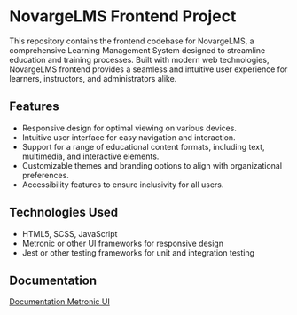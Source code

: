 
# NovargeLMS Frontend Project

This repository contains the frontend codebase for NovargeLMS, a comprehensive Learning Management System designed to streamline education and training processes. Built with modern web technologies, NovargeLMS frontend provides a seamless and intuitive user experience for learners, instructors, and administrators alike.


## Features

- Responsive design for optimal viewing on various devices.
- Intuitive user interface for easy navigation and interaction.
- Support for a range of educational content formats, including text, multimedia, and interactive elements.
- Customizable themes and branding options to align with organizational preferences.
- Accessibility features to ensure inclusivity for all users.


## Technologies Used

- HTML5, SCSS, JavaScript
- Metronic or other UI frameworks for responsive design
- Jest or other testing frameworks for unit and integration testing


## Documentation

[Documentation Metronic UI](https://preview.keenthemes.com/html/metronic/docs/index)

